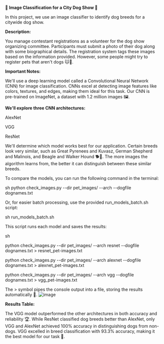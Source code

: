 **🐾 Image Classification for a City Dog Show 🐾**


In this project, we use an image classifier to identify dog breeds for a citywide dog show.


**Description:**

You manage contestant registrations as a volunteer for the dog show organizing committee. Participants must submit a photo of their dog along with some biographical details. The registration system tags these images based on the information provided. However, some people might try to register pets that aren't dogs 🐱🐰.

**Important Notes:**

We'll use a deep learning model called a Convolutional Neural Network (CNN) for image classification. CNNs excel at detecting image features like colors, textures, and edges, making them ideal for this task. Our CNN is pre-trained on ImageNet, a dataset with 1.2 million images 🖼️.

**We'll explore three CNN architectures:**

AlexNet

VGG

ResNet

We'll determine which model works best for our application. Certain breeds look very similar, such as Great Pyrenees and Kuvasz, German Shepherd and Malinois, and Beagle and Walker Hound 🐕🐩. The more images the algorithm learns from, the better it can distinguish between these similar breeds.

To compare the models, you can run the following command in the terminal:

sh python check_images.py --dir pet_images/ --arch <architecture> --dogfile dognames.txt

Or, for easier batch processing, use the provided run_models_batch.sh script:

sh run_models_batch.sh

This script runs each model and saves the results:

sh

python check_images.py --dir pet_images/ --arch resnet --dogfile dognames.txt > resnet_pet-images.txt

python check_images.py --dir pet_images/ --arch alexnet --dogfile dognames.txt > alexnet_pet-images.txt

python check_images.py --dir pet_images/ --arch vgg --dogfile dognames.txt > vgg_pet-images.txt

The > symbol pipes the console output into a file, storing the results automatically 📄.
![image](https://github.com/Ruchita21s/Dog-Breed-Classification/assets/140568662/4bb4bcc3-0107-4917-95e3-fcd6b8a70d71)



**Results Table:**

The VGG model outperformed the other architectures in both accuracy and reliability 🏆. While ResNet classified dog breeds better than AlexNet, only VGG and AlexNet achieved 100% accuracy in distinguishing dogs from non-dogs. VGG excelled in breed classification with 93.3% accuracy, making it the best model for our task 🎯.
